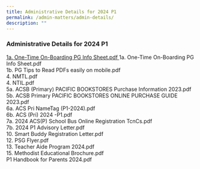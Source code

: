 ```yaml
---
title: Administrative Details for 2024 P1
permalink: /admin-matters/admin-details/
description: ""
---
```

### **Administrative Details for 2024 P1**


                       
[1a. One-Time On-Boarding PG Info Sheet.pdf   ]()1a. One-Time On-Boarding PG Info Sheet.pdf                           
1b. PG Tips to Read PDFs easily on mobile.pdf                        
4. NMTL.pdf                                                          
4. NTIL.pdf                                                          
5a. ACSB (Primary) PACIFIC BOOKSTORES Purchase Information 2023.pdf  
5b. ACSB Primary PACIFIC BOOKSTORES ONLINE PURCHASE GUIDE 2023.pdf   
6a. ACS Pri NameTag (P1-2024).pdf                                    
6b. ACS (Pri) 2024 -P1.pdf                                           
7a. 2024 ACS(P) School Bus Online Registration TcnCs.pdf             
7b. 2024 P1 Advisory Letter.pdf   
10. Smart Buddy Registration Letter.pdf                              
12. PSG Flyer.pdf                                                    
13. Teacher Aide Program 2024.pdf                                    
15. Methodist Educational Brochure.pdf               
 P1 Handbook for Parents 2024.pdf